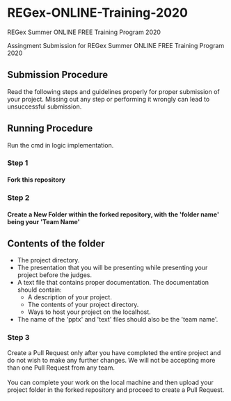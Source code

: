 # REGex-ONLINE-Training-2020
REGex Summer ONLINE FREE Training Program 2020


Assingment Submission for REGex Summer ONLINE FREE Training Program 2020
## Submission Procedure
Read the following steps and guidelines properly for proper submission of your project. Missing out any step or performing it wrongly can lead to unsuccessful submission. 
## Running Procedure
Run the cmd in logic implementation. 

### Step 1
#### Fork this repository

### Step 2
#### Create a New Folder within the forked repository, with the 'folder name' being your 'Team Name'

## Contents of the folder
+ The project directory.
+ The presentation that you will be presenting while presenting your project before the judges.
+ A text file that contains proper documentation. The documentation should contain:
    - A description of your project.
    - The contents of your project directory.
    - Ways to host your project on the localhost.
+ The name of the 'pptx' and 'text' files should also be the 'team name'.



### Step 3
Create a Pull Request only after you have completed the entire project and do not wish to make any further changes. We will not be accepting more than one Pull Request from any team. \
\
You can complete your work on the local machine and then upload your project folder in the forked repository and proceed to create a Pull Request.
